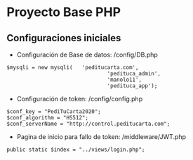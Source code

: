 # Proyecto Base PHP

## Configuraciones iniciales
- Configuración de Base de datos: /config/DB.php
```
$mysqli = new mysqli(   'peditucarta.com',
                                'pedituca_admin',
                                'manolo11',
                                'pedituca_app');
```

- Configuración de token: /config/config.php

```
$conf_key = "PediTuCarta2020";
$conf_algorithm = "HS512";
$conf_serverName = "http://control.peditucarta.com";
```

- Pagina de inicio para fallo de token: /middleware/JWT.php
```
public static $index = "../views/login.php";
```

 
